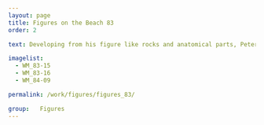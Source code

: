 ```yaml
---
layout: page
title: Figures on the Beach 83
order: 2

text: Developing from his figure like rocks and anatomical parts, Peter painted several Cornish beach scenes with his wife Sandra appearing in various reclining positions.

imagelist:
  - WM_83-15
  - WM_83-16
  - WM_84-09

permalink: /work/figures/figures_83/

group:   Figures
---
```


